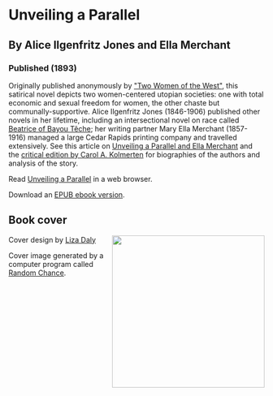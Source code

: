 # Unveiling a Parallel
## By Alice Ilgenfritz Jones and Ella Merchant
### Published (1893)

  Originally published anonymously by ["Two Women of the
  West"](http://www.sf-encyclopedia.com/entry/two_women_of_the_west),
  this satirical novel depicts two women-centered utopian societies: one
  with total economic and sexual freedom for women, the other chaste but
  communally-supportive. Alice Ilgenfritz Jones (1846-1906) published
  other novels in her lifetime, including an intersectional novel on
  race called [Beatrice of Bayou
  Têche](https://uwpress.wisc.edu/books/0679.htm); her writing partner
  Mary Ella Merchant (1857-1916) managed a large Cedar Rapids printing
  company and travelled extensively. See this article on [Unveiling a
  Parallel and Ella
  Merchant](https://lizadaly.com/pages/utopian-novels/unveiling-a-parallel.html)
  and the [critical edition by Carol A.
  Kolmerten](https://play.google.com/store/books/details?id=8GD9gU8Dlw4C&rdid=book-8GD9gU8Dlw4C&rdot=1&source=gbs_vpt_read)
  for biographies of the authors and analysis of the story.


Read [Unveiling a
Parallel](https://lizadaly.github.io/utopia-novels/books/unveiling-a-parallel/unveiling-a-parallel.html) in a web browser.

Download an [EPUB ebook version](https://lizadaly.github.io/utopia-novels/books/unveiling-a-parallel/unveiling-a-parallel.epub).

## Book cover
<img src="https://lizadaly.github.io/utopia-novels/books/unveiling-a-parallel/cover.png" height="300" align="right">

Cover design by [Liza Daly](https://lizadaly.com)

Cover image generated by a computer program called [Random
Chance](https://medium.com/@liza/rando-beauty-4bb5c4b8bd91).
